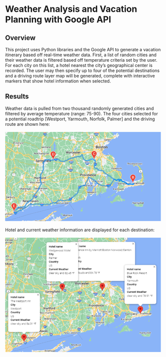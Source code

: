 # Weather Analysis and Vacation Planning with Google API
## Overview
This project uses Python libraries and the Google API to generate a vacation itinerary based off real-time weather data. First, a list of random cities and their weather data is filtered based off temperature criteria set by the user. For each city on this list, a hotel nearest the city’s geographical center is recorded. The user may then specify up to four of the potential destinations and a driving route layer map will be generated, complete with interactive markers that show hotel information when selected. 
## Results
Weather data is pulled from two thousand randomly generated cities and filtered by average temperature (range: 75-90). The four cities selected for a potential roadtrip [Westport, Yarmouth, Norfolk, Palmer] and the driving route are shown here:
<br/><br/>
![](https://github.com/pojones/World_Weather_Analysis/blob/f3a9fb0997b8c597aba433bd340b27a2222374cc/Vacation_Search/WeatherPy_travel_map.png)
<br/><br/>
Hotel and current weather information are displayed for each destination:
<br/><br/>
![](https://github.com/pojones/World_Weather_Analysis/blob/f3a9fb0997b8c597aba433bd340b27a2222374cc/Vacation_Search/WeatherPy_travel_map_markers.png)
